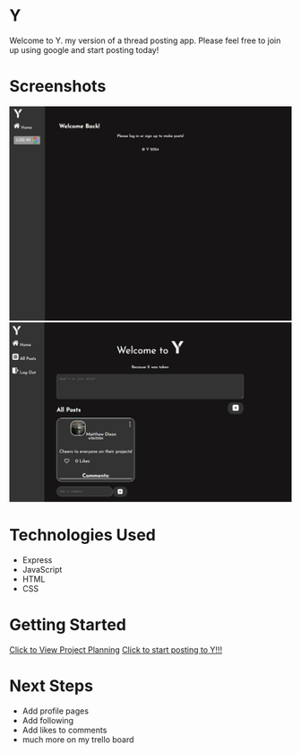 # Y
Welcome to Y. my version of a thread posting app. Please feel free to join up using google and start posting today!

# Screenshots

![alt text](public/images/ss1.jpg)
![alt text](public/images/ss2.jpg)

# Technologies Used
- Express
- JavaScript
- HTML
- CSS

# Getting Started

[Click to View Project Planning](https://trello.com/b/yBRe5cCy/project-2)
[Click to start posting to Y!!!](https://yyy-2415-f9483776d29f.herokuapp.com/)

# Next Steps

- Add profile pages
- Add following
- Add likes to comments
- much more on my trello board